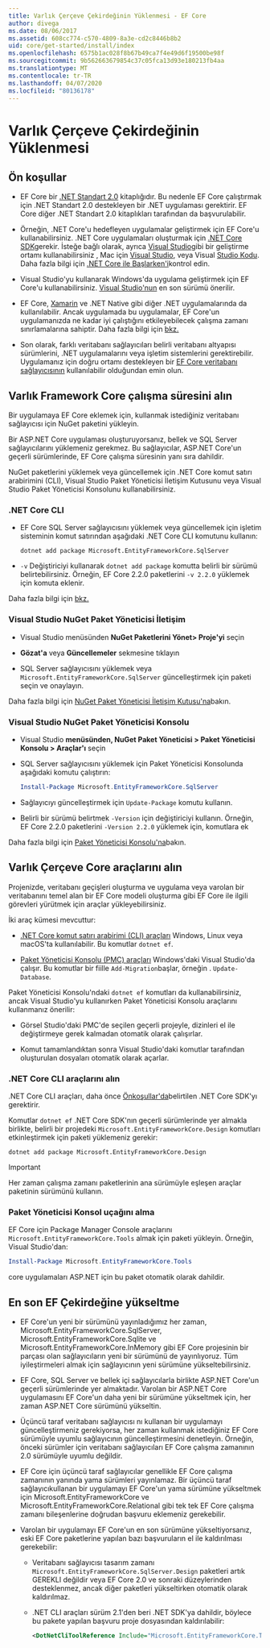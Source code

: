 ```yaml
---
title: Varlık Çerçeve Çekirdeğinin Yüklenmesi - EF Core
author: divega
ms.date: 08/06/2017
ms.assetid: 608cc774-c570-4809-8a3e-cd2c8446b8b2
uid: core/get-started/install/index
ms.openlocfilehash: 6575b1ac028f8b67b49ca7f4e49d6f19500be98f
ms.sourcegitcommit: 9b562663679854c37c05fca13d93e180213fb4aa
ms.translationtype: MT
ms.contentlocale: tr-TR
ms.lasthandoff: 04/07/2020
ms.locfileid: "80136178"
---
```

# <a name="installing-entity-framework-core"></a>Varlık Çerçeve Çekirdeğinin Yüklenmesi

## <a name="prerequisites"></a>Ön koşullar

* EF Core bir [.NET Standart 2.0](/dotnet/standard/net-standard) kitaplığıdır. Bu nedenle EF Core çalıştırmak için .NET Standart 2.0 destekleyen bir .NET uygulaması gerektirir. EF Core diğer .NET Standart 2.0 kitaplıkları tarafından da başvurulabilir.

* Örneğin, .NET Core'u hedefleyen uygulamalar geliştirmek için EF Core'u kullanabilirsiniz. .NET Core uygulamaları oluşturmak için [.NET Core SDK](https://dotnet.microsoft.com/download)gerekir. İsteğe bağlı olarak, ayrıca [Visual Studio](https://visualstudio.microsoft.com/vs)gibi bir geliştirme ortamı kullanabilirsiniz , Mac için [Visual Studio](https://visualstudio.microsoft.com/vs/mac), veya Visual [Studio Kodu](https://code.visualstudio.com). Daha fazla bilgi için [.NET Core ile Başlarken'i](/dotnet/core/get-started)kontrol edin.

* Visual Studio'yu kullanarak Windows'da uygulama geliştirmek için EF Core'u kullanabilirsiniz. [Visual Studio'nun](https://visualstudio.microsoft.com/vs) en son sürümü önerilir.

* EF Core, [Xamarin](https://dotnet.microsoft.com/apps/xamarin) ve .NET Native gibi diğer .NET uygulamalarında da kullanılabilir. Ancak uygulamada bu uygulamalar, EF Core'un uygulamanızda ne kadar iyi çalıştığını etkileyebilecek çalışma zamanı sınırlamalarına sahiptir. Daha fazla bilgi için [bkz.](xref:core/platforms/index)

* Son olarak, farklı veritabanı sağlayıcıları belirli veritabanı altyapısı sürümlerini, .NET uygulamalarını veya işletim sistemlerini gerektirebilir. Uygulamanız için doğru ortamı destekleyen bir [EF Core veritabanı sağlayıcısının](xref:core/providers/index) kullanılabilir olduğundan emin olun.

## <a name="get-the-entity-framework-core-runtime"></a>Varlık Framework Core çalışma süresini alın

Bir uygulamaya EF Core eklemek için, kullanmak istediğiniz veritabanı sağlayıcısı için NuGet paketini yükleyin.

Bir ASP.NET Core uygulaması oluşturuyorsanız, bellek ve SQL Server sağlayıcılarını yüklemeniz gerekmez. Bu sağlayıcılar, ASP.NET Core'un geçerli sürümlerinde, EF Core çalışma süresinin yanı sıra dahildir.  

NuGet paketlerini yüklemek veya güncellemek için .NET Core komut satırı arabirimini (CLI), Visual Studio Paket Yöneticisi İletişim Kutusunu veya Visual Studio Paket Yöneticisi Konsolunu kullanabilirsiniz.

### <a name="net-core-cli"></a>.NET Core CLI

* EF Core SQL Server sağlayıcısını yüklemek veya güncellemek için işletim sisteminin komut satırından aşağıdaki .NET Core CLI komutunu kullanın:

  ```dotnetcli
  dotnet add package Microsoft.EntityFrameworkCore.SqlServer
  ```

* `-v` Değiştiriciyi kullanarak `dotnet add package` komutta belirli bir sürümü belirtebilirsiniz. Örneğin, EF Core 2.2.0 paketlerini `-v 2.2.0` yüklemek için komuta eklenir.

Daha fazla bilgi için [bkz.](/dotnet/core/tools/)

### <a name="visual-studio-nuget-package-manager-dialog"></a>Visual Studio NuGet Paket Yöneticisi İletişim

* Visual Studio menüsünden **NuGet Paketlerini Yönet> Proje'yi** seçin

* **Gözat'a** veya **Güncellemeler** sekmesine tıklayın

* SQL Server sağlayıcısını yüklemek veya `Microsoft.EntityFrameworkCore.SqlServer` güncelleştirmek için paketi seçin ve onaylayın.

Daha fazla bilgi için [NuGet Paket Yöneticisi İletişim Kutusu'na](/nuget/tools/package-manager-ui)bakın.

### <a name="visual-studio-nuget-package-manager-console"></a>Visual Studio NuGet Paket Yöneticisi Konsolu

* Visual Studio **menüsünden, NuGet Paket Yöneticisi > Paket Yöneticisi Konsolu > Araçlar'ı** seçin

* SQL Server sağlayıcısını yüklemek için Paket Yöneticisi Konsolunda aşağıdaki komutu çalıştırın:

  ``` PowerShell  
  Install-Package Microsoft.EntityFrameworkCore.SqlServer
  ```

* Sağlayıcıyı güncelleştirmek için `Update-Package` komutu kullanın.

* Belirli bir sürümü belirtmek `-Version` için değiştiriciyi kullanın. Örneğin, EF Core 2.2.0 paketlerini `-Version 2.2.0` yüklemek için, komutlara ek

Daha fazla bilgi için [Paket Yöneticisi Konsolu'na](/nuget/tools/package-manager-console)bakın.

## <a name="get-the-entity-framework-core-tools"></a>Varlık Çerçeve Core araçlarını alın

Projenizde, veritabanı geçişleri oluşturma ve uygulama veya varolan bir veritabanını temel alan bir EF Core modeli oluşturma gibi EF Core ile ilgili görevleri yürütmek için araçlar yükleyebilirsiniz.

İki araç kümesi mevcuttur:

* [.NET Core komut satırı arabirimi (CLI) araçları](xref:core/miscellaneous/cli/dotnet) Windows, Linux veya macOS'ta kullanılabilir. Bu komutlar `dotnet ef`.

* [Paket Yöneticisi Konsolu (PMC) araçları](xref:core/miscellaneous/cli/powershell) Windows'daki Visual Studio'da çalışır. Bu komutlar bir fiille `Add-Migration`başlar, örneğin . `Update-Database`.

Paket Yöneticisi Konsolu'ndaki `dotnet ef` komutları da kullanabilirsiniz, ancak Visual Studio'yu kullanırken Paket Yöneticisi Konsolu araçlarını kullanmanız önerilir:

* Görsel Studio'daki PMC'de seçilen geçerli projeyle, dizinleri el ile değiştirmeye gerek kalmadan otomatik olarak çalışırlar.  

* Komut tamamlandıktan sonra Visual Studio'daki komutlar tarafından oluşturulan dosyaları otomatik olarak açarlar.

<a name="cli"></a>

### <a name="get-the-net-core-cli-tools"></a>.NET Core CLI araçlarını alın

.NET Core CLI araçları, daha önce [Önkoşullar'da](#prerequisites)belirtilen .NET Core SDK'yı gerektirir.

Komutlar `dotnet ef` .NET Core SDK'nın geçerli sürümlerinde yer almakla birlikte, belirli bir projedeki `Microsoft.EntityFrameworkCore.Design` komutları etkinleştirmek için paketi yüklemeniz gerekir:

```dotnetcli
dotnet add package Microsoft.EntityFrameworkCore.Design
```

> [!IMPORTANT]
> Her zaman çalışma zamanı paketlerinin ana sürümüyle eşleşen araçlar paketinin sürümünü kullanın.

### <a name="get-the-package-manager-console-tools"></a>Paket Yöneticisi Konsol uçağını alma

EF Core için Package Manager Console araçlarını `Microsoft.EntityFrameworkCore.Tools` almak için paketi yükleyin. Örneğin, Visual Studio'dan:

``` PowerShell
Install-Package Microsoft.EntityFrameworkCore.Tools
```

core uygulamaları ASP.NET için bu paket otomatik olarak dahildir.

## <a name="upgrading-to-the-latest-ef-core"></a>En son EF Çekirdeğine yükseltme

* EF Core'un yeni bir sürümünü yayınladığımız her zaman, Microsoft.EntityFrameworkCore.SqlServer, Microsoft.EntityFrameworkCore.Sqlite ve Microsoft.EntityFrameworkCore.InMemory gibi EF Core projesinin bir parçası olan sağlayıcıların yeni bir sürümünü de yayınlıyoruz. Tüm iyileştirmeleri almak için sağlayıcının yeni sürümüne yükseltebilirsiniz.

* EF Core, SQL Server ve bellek içi sağlayıcılarla birlikte ASP.NET Core'un geçerli sürümlerinde yer almaktadır. Varolan bir ASP.NET Core uygulamasını EF Core'un daha yeni bir sürümüne yükseltmek için, her zaman ASP.NET Core sürümünü yükseltin.

* Üçüncü taraf veritabanı sağlayıcısı nı kullanan bir uygulamayı güncelleştirmeniz gerekiyorsa, her zaman kullanmak istediğiniz EF Core sürümüyle uyumlu sağlayıcının güncelleştirmesini denetleyin. Örneğin, önceki sürümler için veritabanı sağlayıcıları EF Core çalışma zamanının 2.0 sürümüyle uyumlu değildir.

* EF Core için üçüncü taraf sağlayıcılar genellikle EF Core çalışma zamanının yanında yama sürümleri yayınlamaz. Bir üçüncü taraf sağlayıcıkullanan bir uygulamayı EF Core'un yama sürümüne yükseltmek için Microsoft.EntityFrameworkCore ve Microsoft.EntityFrameworkCore.Relational gibi tek tek EF Core çalışma zamanı bileşenlerine doğrudan başvuru eklemeniz gerekebilir.

* Varolan bir uygulamayı EF Core'un en son sürümüne yükseltiyorsanız, eski EF Core paketlerine yapılan bazı başvuruların el ile kaldırılması gerekebilir:

  * Veritabanı sağlayıcısı tasarım zamanı `Microsoft.EntityFrameworkCore.SqlServer.Design` paketleri artık GEREKLI değildir veya EF Core 2.0 ve sonraki düzeylerinden desteklenmez, ancak diğer paketleri yükseltirken otomatik olarak kaldırılmaz.

  * .NET CLI araçları sürüm 2.1'den beri .NET SDK'ya dahildir, böylece bu pakete yapılan başvuru proje dosyasından kaldırılabilir:

    ``` xml
    <DotNetCliToolReference Include="Microsoft.EntityFrameworkCore.Tools.DotNet" Version="2.0.0" />
    ```
